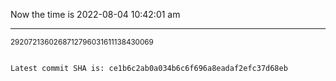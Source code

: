 Now the time is 2022-08-04 10:42:01 am

---

<small>2920721360268712796031611138430069</small>

```txt

Latest commit SHA is: ce1b6c2ab0a034b6c6f696a8eadaf2efc37d68eb
```
